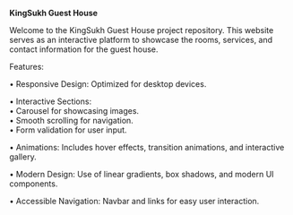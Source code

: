 <strong>KingSukh Guest House</strong>

Welcome to the KingSukh Guest House project repository. This website serves as an interactive platform to showcase the rooms, services, and contact information for the guest house.

Features:

• Responsive Design: Optimized for desktop devices.

• Interactive Sections:<br>
    • Carousel for showcasing images.<br>
    • Smooth scrolling for navigation.<br>
    • Form validation for user input.
    
• Animations: Includes hover effects, transition animations, and interactive gallery.

• Modern Design: Use of linear gradients, box shadows, and modern UI components.

• Accessible Navigation: Navbar and links for easy user interaction.